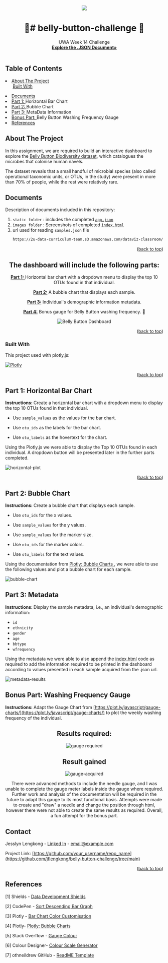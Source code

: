<!-- Improved compatibility of back to top link: See: https://github.com/othneildrew/Best-README-Template/pull/73 -->
<a name="readme-top"></a>
<!--
*** Thanks for checking out the Best-README-Template. If you have a suggestion
*** that would make this better, please fork the repo and create a pull request
*** or simply open an issue with the tag "enhancement".
*** Don't forget to give the project a star!
*** Thanks again! Now go create something AMAZING! :D
-->

<!-- PROJECT SHIELDS -->
<!--
*** I'm using markdown "reference style" links for readability.
*** Reference links are enclosed in brackets [ ] instead of parentheses ( ).
*** See the bottom of this document for the declaration of the reference variables
*** for contributors-url, forks-url, etc. This is an optional, concise syntax you may use.
*** https://www.markdownguide.org/basic-syntax/#reference-style-links

[![Contributors][contributors-shield]][contributors-url]
[![Forks][forks-shield]][forks-url]
[![Stargazers][stars-shield]][stars-url]
[![Issues][issues-shield]][issues-url]
[![MIT License][license-shield]][license-url]
[![LinkedIn][linkedin-shield]][linkedin-url]
-->


<!-- PROJECT LOGO -->
<br />
<div align="center">
    <img src="https://github.com/jflengkong/belly-button-challenge/blob/main/images/bacteria.png">

  <h1 align="center"> 🦠# belly-button-challenge 🦠</h1>

  <p align="center">
    UWA Week 14 Challenge
    <br />
    <a href="http://robdunnlab.com/projects/belly-button-biodiversity"><strong>Explore the .JSON Document»</strong></a>
    <br />
    <br />
    <!--
    <a href="https://github.com/othneildrew/Best-README-Template">View Demo</a>
    ·
    <a href="https://github.com/othneildrew/Best-README-Template/issues">Report Bug</a>
    ·
    <a href="https://github.com/othneildrew/Best-README-Template/issues">Request Feature</a>
    --> 
  </p>
</div>



<!-- TABLE OF CONTENTS -->
<h2> Table of Contents </h2>
  <li> 
    <a href="#about-the-project">About The Project</a> 
    <ul>
      <a href="#built-with">Built With</a>
    </ul>
   <li>
   <a href="#documents">Documents</a>
   </li> 
   <li> 
      <a href="#part-1-horizontal-bar-chart">Part 1: </a> Horizontal Bar Chart
   </li>
   <li> 
      <a href="#part-2-bubble-chart">Part 2: </a> Bubble Chart 
   </li>
   <li>
      <a href="#part-3-metadata">Part 3: </a> MetaData Information 
    </li>   
    <li>
      <a href="#bonus-part-washing-frequency-gauge">Bonus Part: </a> Belly Button Washing Frequency Gauge 
    </li>
    <li>
      <a href="#references">References</a> 
    </li>
    </li> 


<!-- ABOUT THE PROJECT -->
## About The Project

In this assignment, we are required to build an interactive dashboard to explore the [Belly Button Biodiversity dataset](http://robdunnlab.com/projects/belly-button-biodiversity/), which catalogues the microbes that colonise human navels.

The dataset reveals that a small handful of microbial species (also called operational taxonomic units, or OTUs, in the study) were present in more than 70% of people, while the rest were relatively rare. 

## Documents 

Description of documents included in this repository:

1. `static folder` : includes the completed [`app.json`](https://github.com/jflengkong/belly-button-challenge/blob/main/static/js/app.js)
2. `images folder` : Screenshots of completed [`index.html`](https://github.com/jflengkong/belly-button-challenge/blob/main/index.html)
3. url used for reading `samples.json` file 
   ```sh
   https://2u-data-curriculum-team.s3.amazonaws.com/dataviz-classroom/v1.1/14-Interactive-Web-Visualizations/02-Homework/samples.json
   ```
<!--
4. Install NPM packages
   ```sh
   npm install
   ```
5. Enter your API in `config.js`
   ```js
   const API_KEY = 'ENTER YOUR API';
   ```
--> 
<p align="right">(<a href="#readme-top">back to top</a>)</p>



<div align="center">
<b> <h2> The dashboard will include the following parts: </h2> </b> 

<a href="#part-1"> <b> Part 1:</b> </a> Horizontal bar chart with a dropdown menu to display the top 10 OTUs found in that individual.

<a href="#part-2"><b> Part 2:</b></a> A bubble chart that displays each sample.

<a href="#part-3"> <b>Part 3:</b></a> Individual's demographic information metadata.

<a href="#bonus-part"><b> Part 4:</b></a> Bonus gauge for Belly Button washing frequency. 🛁 

![Belly Button Dashboard](https://github.com/jflengkong/belly-button-challenge/blob/main/images/dashboard-complete.gif)

<p align="right">(<a href="#readme-top">back to top</a>)</p>
</div>

### Built With 

This project used with plotly.js: 

[![Plotly][plotly.js]][plotlyjs-url]

<!-- --> 
<!--[![Vue][Vue.js]][Vue-url]
[![Angular][Angular.io]][Angular-url]
[![Svelte][Svelte.dev]][Svelte-url]
[![Laravel][Laravel.com]][Laravel-url]
 [![Bootstrap][Bootstrap.com]][Bootstrap-url]
[![JQuery][JQuery.com]][JQuery-url] 
--> 

<p align="right">(<a href="#readme-top">back to top</a>)</p>


<!-- GETTING STARTED -->
<!--
## Getting Started

This is an example of how you may give instructions on setting up your project locally.
To get a local copy up and running follow these simple example steps.

### Prerequisites

This is an example of how to list things you need to use the software and how to install them.
* npm
  ```sh
  npm install npm@latest -g
  ```
--> 

<!-- USAGE EXAMPLES -->
## Part 1: Horizontal Bar Chart
<b> Instructions: </b> Create a horizontal bar chart with a dropdown menu to display the top 10 OTUs found in that individual.

- Use `sample_values` as the values for the bar chart.

- Use `otu_ids` as the labels for the bar chart.

- Use `otu_labels` as the hovertext for the chart.

Using the Plotly.js we were able to display the Top 10 OTUs found in each individual. A dropdown button will be presented later in the further parts completed. 

![horizontal-plot](https://github.com/jflengkong/belly-button-challenge/blob/main/images/horizontal-plot.gif) 

<p align="right">(<a href="#readme-top">back to top</a>)</p>



<!-- ROADMAP -->
## Part 2: Bubble Chart 
<b> Instructions: </b> Create a bubble chart that displays each sample. 

- Use `otu_ids` for the x values.

- Use `sample_values` for the y values.

- Use `sample_values` for the marker size.

- Use `otu_ids` for the marker colors.

- Use `otu_labels` for the text values.

Using the documentation from [Plotly: Bubble Charts ](https://plotly.com/javascript/bubble-charts/), we were able to use the following values and plot a bubble chart for each sample. 

![bubble-chart](https://github.com/jflengkong/belly-button-challenge/blob/main/images/bubble-chart.gif) 

## Part 3: Metadata 
<b> Instructions: </b> Display the sample metadata, i.e., an individual's demographic information:
- `id`
- `ethnicity`
- `gender`
- `age`
- `bbtype`
- `wfrequency` 

Using the metadata we were able to also append the [index.html](https://github.com/jflengkong/belly-button-challenge/blob/main/index.html) code as required to add the information required to be printed in the dashboard according to values presented in each sample acquired from the .json url. 

![metadata-results](https://github.com/jflengkong/belly-button-challenge/blob/main/images/metadata-results%20.gif)

## Bonus Part: Washing Frequency Gauge  
<b> Instructions: </b> Adapt the Gauge Chart from [https://plot.ly/javascript/gauge-charts/](https://plot.ly/javascript/gauge-charts/) to plot the weekly washing frequency of the individual. 

<div align="center">
<b> <h2> Results required: </h2> </b> 

![gauge required](https://github.com/jflengkong/belly-button-challenge/blob/main/images/belly-button-gauge.jpg) 

</div> 

<div align="center">
    
<b> <h2>  Result gained </h2> </b> 
![gauge-acquired](https://github.com/jflengkong/belly-button-challenge/blob/main/images/gauge-got.png) 

There were advanced methods to include the needle gauge, and I was unable to complete the gauge meter labels inside the gauge where required. Further work and analysis of the documentation will be required in the future to adapt this gauge to its most functional basis. Attempts were made to create and "draw" a needle and change the position through html, however there were not able to create the same results as required. Overall, a fun attempt for the bonus part. 

</div> 
<!--
- [x] Add Changelog
- [x] Add back to top links
- [ ] Add Additional Templates w/ Examples
- [ ] Add "components" document to easily copy & paste sections of the readme
- [ ] Multi-language Support

See the [open issues](https://github.com/othneildrew/Best-README-Template/issues) for a full list of proposed features (and known issues).

<p align="right">(<a href="#readme-top">back to top</a>)</p>
--> 


<!-- CONTRIBUTING -->
<!--
## Contributing

Contributions are what make the open source community such an amazing place to learn, inspire, and create. Any contributions you make are **greatly appreciated**.

If you have a suggestion that would make this better, please fork the repo and create a pull request. You can also simply open an issue with the tag "enhancement".
Don't forget to give the project a star! Thanks again!

1. Fork the Project
2. Create your Feature Branch (`git checkout -b feature/AmazingFeature`)
3. Commit your Changes (`git commit -m 'Add some AmazingFeature'`)
4. Push to the Branch (`git push origin feature/AmazingFeature`)
5. Open a Pull Request

<p align="right">(<a href="#readme-top">back to top</a>)</p>
--> 


<!-- LICENSE -->
<!--
## License

Distributed under the MIT License. See `LICENSE.txt` for more information.

<p align="right">(<a href="#readme-top">back to top</a>)</p>
--> 

<!-- CONTACT -->
## Contact

Jesslyn Lengkong - [Linked In](https://twitter.com/your_username) - email@example.com

Project Link: [https://github.com/your_username/repo_name](https://github.com/jflengkong/belly-button-challenge/tree/main)

<p align="right">(<a href="#readme-top">back to top</a>)</p


<!-- ACKNOWLEDGMENTS -->
## References
[1] Shields - [Data Development Shields](https://github.com/Ileriayo/markdown-badges)

[2] CodePen - [Sort Descending Bar Graph](https://codepen.io/etpinard/pen/YEbWoO?editors=0010 ) 

[3] Plotly - [Bar Chart Color Customisation](https://plotly.com/javascript/bar-charts/?_ga=2.127167949.1186035819.1698331890-746224894.1698331890#customizing-individual-bar-colors)

[4] Plotly- [Plotly: Bubble Charts](https://plotly.com/javascript/bubble-charts/)

[5] Stack Overflow - [Gauge Colour](https://stackoverflow.com/questions/67635512/plotly-colorscale-in-scatter-data-plot)

[6] Colour Designer- [Colour Scale Generator](https://colordesigner.io/gradient-generator)

[7] othneildrew GitHub - [ReadME Template](https://github.com/othneildrew/Best-README-Template#built-with)

[plotly.js]:https://img.shields.io/badge/Plotly-%233F4F75.svg?style=for-the-badge&logo=plotly&logoColor=white
[plotlyjs-url]: https://plotly.com/javascript/

<!--
* [Choose an Open Source License](https://choosealicense.com)
* [GitHub Emoji Cheat Sheet](https://www.webpagefx.com/tools/emoji-cheat-sheet)
* [Malven's Flexbox Cheatsheet](https://flexbox.malven.co/)
* [Malven's Grid Cheatsheet](https://grid.malven.co/)
* [Img Shields](https://shields.io)
* [GitHub Pages](https://pages.github.com)
* [Font Awesome](https://fontawesome.com)
* [React Icons](https://react-icons.github.io/react-icons/search)
<p align="right">(<a href="#readme-top">back to top</a>)</p>
--> 


<!-- MARKDOWN LINKS & IMAGES --
<!-- https://www.markdownguide.org/basic-syntax/#reference-style-links -->
<!--
[contributors-shield]: https://img.shields.io/github/contributors/othneildrew/Best-README-Template.svg?style=for-the-badge
[contributors-url]: https://github.com/othneildrew/Best-README-Template/graphs/contributors
[forks-shield]: https://img.shields.io/github/forks/othneildrew/Best-README-Template.svg?style=for-the-badge
[forks-url]: https://github.com/othneildrew/Best-README-Template/network/members
[stars-shield]: https://img.shields.io/github/stars/othneildrew/Best-README-Template.svg?style=for-the-badge
[stars-url]: https://github.com/othneildrew/Best-README-Template/stargazers
[issues-shield]: https://img.shields.io/github/issues/othneildrew/Best-README-Template.svg?style=for-the-badge
[issues-url]: https://github.com/othneildrew/Best-README-Template/issues
[license-shield]: https://img.shields.io/github/license/othneildrew/Best-README-Template.svg?style=for-the-badge
[license-url]: https://github.com/othneildrew/Best-README-Template/blob/master/LICENSE.txt
[linkedin-shield]: https://img.shields.io/badge/-LinkedIn-black.svg?style=for-the-badge&logo=linkedin&colorB=555
[linkedin-url]: https://linkedin.com/in/othneildrew
[product-screenshot]: images/screenshot.png
[Next.js]: https://img.shields.io/badge/next.js-000000?style=for-the-badge&logo=nextdotjs&logoColor=white
[Next-url]: https://nextjs.org/
[React.js]: https://img.shields.io/badge/React-20232A?style=for-the-badge&logo=react&logoColor=61DAFB
[React-url]: https://reactjs.org/
[Vue.js]: https://img.shields.io/badge/Vue.js-35495E?style=for-the-badge&logo=vuedotjs&logoColor=4FC08D
[Vue-url]: https://vuejs.org/
[Angular.io]: https://img.shields.io/badge/Angular-DD0031?style=for-the-badge&logo=angular&logoColor=white
[Angular-url]: https://angular.io/
[Svelte.dev]: https://img.shields.io/badge/Svelte-4A4A55?style=for-the-badge&logo=svelte&logoColor=FF3E00
[Svelte-url]: https://svelte.dev/
[Laravel.com]: https://img.shields.io/badge/Laravel-FF2D20?style=for-the-badge&logo=laravel&logoColor=white
[Laravel-url]: https://laravel.com
[Bootstrap.com]: https://img.shields.io/badge/Bootstrap-563D7C?style=for-the-badge&logo=bootstrap&logoColor=white
[Bootstrap-url]: https://getbootstrap.com
[JQuery.com]: https://img.shields.io/badge/jQuery-0769AD?style=for-the-badge&logo=jquery&logoColor=white
[JQuery-url]: https://jquery.com 
--> 
